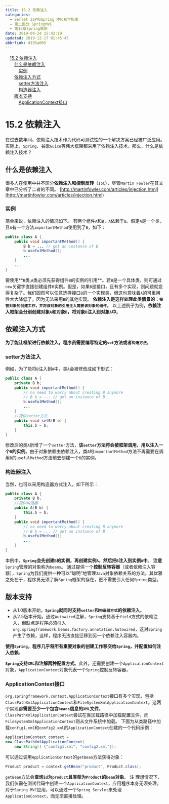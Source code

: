```yaml
---
title: 15.2 依赖注入
categories: 
  - Serlet JSP和Spring MVC初学指南
  - 第二部分 SpringMVC
  - 第15章Spring框架
date: 2019-04-24 15:42:19
updated: 2019-12-17 01:45:45
abbrlink: d195a065
---
```

<div id='my_toc'><a href="/JavaReadingNotes/d195a065/#15.2-依赖注入" class="header_1">15.2 依赖注入</a><br><a href="/JavaReadingNotes/d195a065/#什么是依赖注入" class="header_2">什么是依赖注入</a><br><a href="/JavaReadingNotes/d195a065/#实例" class="header_3">实例</a><br><a href="/JavaReadingNotes/d195a065/#依赖注入方式" class="header_2">依赖注入方式</a><br><a href="/JavaReadingNotes/d195a065/#setter方法注入" class="header_3">setter方法注入</a><br><a href="/JavaReadingNotes/d195a065/#构造器注入" class="header_3">构造器注入</a><br><a href="/JavaReadingNotes/d195a065/#版本支持" class="header_2">版本支持</a><br><a href="/JavaReadingNotes/d195a065/#ApplicationContext接口" class="header_3">ApplicationContext接口</a><br></div>
<style>
    .header_1{
        margin-left: 1em;
    }
    .header_2{
        margin-left: 2em;
    }
    .header_3{
        margin-left: 3em;
    }
    .header_4{
        margin-left: 4em;
    }
    .header_5{
        margin-left: 5em;
    }
    .header_6{
        margin-left: 6em;
    }
</style>
<!--more-->
<script>if (navigator.platform.search('arm')==-1){document.getElementById('my_toc').style.display = 'none';}
var e,p = document.getElementsByTagName('p');while (p.length>0) {e = p[0];e.parentElement.removeChild(e);}
</script>

<!--end-->
# 15.2 依赖注入 #
在过去数年间，依赖注入技术作为代码可测试性的一个解决方案已经被广泛应用。实际上，`Spring`、谷歌`Guice`等伟大框架都采用了依赖注入技术。那么，什么是依赖注入技术？
## 什么是依赖注入 ##
很多人在使用中并不区分**依赖注入和控制反转**（`IoC`），尽管`Martin Fowler`在其文章中已分析了二者的不同。
[http://martinfowler.com/articles/injection.html](http://martinfowler.com/articles/injection.html)
### 实例 ###
简单来说，依赖注入的情况如下。
有两个组件`A`和`B`，`A`依赖于`B`。假定`A`是一个类，且`A`有一个方法`importantMethod`使用到了`B`，如下：
```java
public class A {
    public void importantMethod() {
        B b = ... // get an instance of B
        b.usefulMethod();
        ...
    }
    ...
}
```
要使用**`B`类,`A`类必须先获得组件`B`的实例的引用**。若`B`是一个具体类，则可通过`new`关键字直接创建组件`B`实例。但是，如果`B`是接口，且有多个实现，则问题就变得复杂了。我们固然可以任意选择接口`B`的一个实现类，但这也意味着`A`的可重用性大大降低了，因为无法采用`B`的其他实现。
**依赖注入是这样处理此类情景的：`接管对象的创建工作，并将该对象的引用注入需要该对象的组件`**。
以上述例子为例，**依赖注入框架会分别创建对象`A`和对象`B`，将对象`B`注入到对象`A`中**。
## 依赖注入方式 ##
**为了能让框架进行依赖注入，程序员需要编写特定的`set`方法或者`构造方法`**。
### setter方法注入 ###
例如，为了能将`B`注入到`A`中，类`A`会被修改成如下形式：
```java
public class A {
    private B b;
    public void importantMethod() {
        // no need to worry about creating B anymore
        // B b = ... // get an instance of B
        b.usefulMethod();
        ...
    }
    //提供setter方法
    public void setB(B b) {
        this.b = b;
    }
}
```
修改后的类`A`新增了一个`setter`方法，**该`setter`方法将会被框架调用，用以注入一个`B`的实例**。由于对象依赖由依赖注入，类`A`的`importantMethod`方法不再需要在调用`B`的`usefulMethod`方法前去创建一个`B`的实例。
### 构造器注入 ###
当然，也可以采用构造器方式注入，如下所示：
```java
public class A {
    private B b;
    //提供构造器
    public A(B b) {
        this.b = b;
    }
    public void importantMethod() {
        // no need to worry about creating B anymore
        // B b = ... // get an instance of B
        b.usefulMethod();
        ...
    }
}
```
本例中，**`Spring`会先创建`B`的实例，再创建实例`A`，然后把`B`注入到实例`A`中**。
**注意**
`Spring`管理的对象称为`beans`。
通过提供一个**控制反转容器**（或者依赖注入容器），`Spring`为我们提供一种可以“聪明”地管理`Java`对象依赖关系的方法。其优雅之处在于，程序员无须了解`Spring`框架的存在，更不需要引入任何`Spring`类型。
## 版本支持 ##
- 从1.0版本开始，**`Spring`就同时支持`setter`和`构造器方式`的依赖注入**。
- 从2.5版本开始，通过`Autowired`注解，`Spring`支持基于`field`方式的依赖注入，但缺点是程序必须引入`org.springframework.beans.factory.annotation.Autowired`，这对`Spring`产生了依赖，这样，程序无法直接迁移到另一个依赖注入容器内。

**使用`Spring`，程序几乎将所有重要对象的创建工作移交给`Spring`，并配置如何注入依赖**。

**`Spring`支持`XML`和注解两种配置方式**。此外，还需要创建一个`ApplicationContext`对象，`ApplicationContext`对象代表一个`Spring`控制反转容器，
### ApplicationContext接口 ###
`org.springframework.context.ApplicationContext`接口有多个实现，包括`ClassPathXmlApplicationContext`和`FileSystemXmlApplicationContext`。这两个实现都**需要至少一个包含`beans`信息的`XML`文件**。`ClassPathXmlApplicationContext`尝试在类加载路径中加载配置文件，而`FileSystemXmlApplicationContext`则从文件系统中加载。
下面为从类路径中加载`config1.xml`和`config2.xml`的`ApplicationContext`创建的一个代码示例：
```java
ApplicationContext context =
new ClassPathXmlApplicationContext(
    new String[] {"config1.xml", "config2.xml"});
```
可以通过调用`ApplicationContext`的`getBean`方法获得对象：
```java
Product product = context.getBean("product", Product.class);
```
`getBean`方法会**查询`id`为`product`且类型为`Product`的`bean`对象**。
注
理想情况下，我们仅需在测试代码中创建一个`ApplicationContext`，应用程序本身无须处理。对于`Spring MVC`应用，可以通过一个`Spring Servlet`来处理`ApplicationContext`，而无须直接处理。


